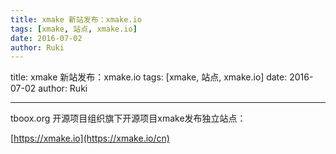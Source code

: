 ```yaml
---
title: xmake 新站发布：xmake.io
tags: [xmake, 站点, xmake.io]
date: 2016-07-02
author: Ruki
---
```


title: xmake 新站发布：xmake.io
tags: [xmake, 站点, xmake.io]
date: 2016-07-02
author: Ruki

---
tboox.org 开源项目组织旗下开源项目xmake发布独立站点：

[https://xmake.io](https://xmake.io/cn)